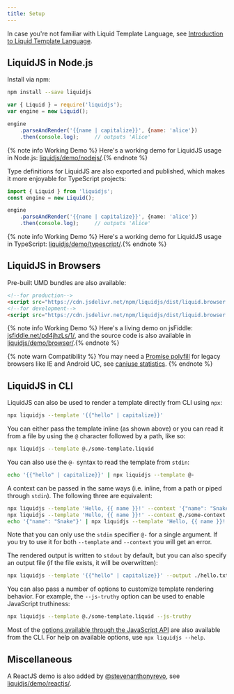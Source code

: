 ```yaml
---
title: Setup
---
```


In case you're not familiar with Liquid Template Language, see [Introduction to Liquid Template Language][intro].

## LiquidJS in Node.js

Install via npm:

```bash
npm install --save liquidjs
```

```javascript
var { Liquid } = require('liquidjs');
var engine = new Liquid();

engine
    .parseAndRender('{{name | capitalize}}', {name: 'alice'})
    .then(console.log);     // outputs 'Alice'
```

{% note info Working Demo %} Here's a working demo for LiquidJS usage in Node.js: <a href="https://github.com/harttle/liquidjs/blob/master/demo/nodejs/" target="_blank">liquidjs/demo/nodejs/</a>.{% endnote %}

Type definitions for LiquidJS are also exported and published, which makes it more enjoyable for TypeScript projects:

```typescript
import { Liquid } from 'liquidjs';
const engine = new Liquid();

engine
    .parseAndRender('{{name | capitalize}}', {name: 'alice'})
    .then(console.log);     // outputs 'Alice'
```

{% note info Working Demo %} Here's a working demo for LiquidJS usage in TypeScript: <a href="https://github.com/harttle/liquidjs/blob/master/demo/typescript/" target="_blank">liquidjs/demo/typescript/</a>.{% endnote %}

## LiquidJS in Browsers

Pre-built UMD bundles are also available:

```html
<!--for production-->
<script src="https://cdn.jsdelivr.net/npm/liquidjs/dist/liquid.browser.min.js"></script>
<!--for development-->
<script src="https://cdn.jsdelivr.net/npm/liquidjs/dist/liquid.browser.umd.js"></script>
```

{% note info Working Demo %} Here's a living demo on jsFiddle: <a href="https://jsfiddle.net/pd4jhzLs/1/" target="_blank">jsfiddle.net/pd4jhzLs/1/</a>, and the source code is also available in <a href="https://github.com/harttle/liquidjs/blob/master/demo/browser/" target="_blank">liquidjs/demo/browser/</a>.{% endnote %}

{% note warn Compatibility %} You may need a <a href="https://github.com/taylorhakes/promise-polyfill" target="_blank">Promise polyfill</a> for legacy browsers like IE and Android UC, see <a href="https://caniuse.com/#feat=promises" target="_blank">caniuse statistics</a>. {% endnote %}

## LiquidJS in CLI

LiquidJS can also be used to render a template directly from CLI using `npx`:

```bash
npx liquidjs --template '{{"hello" | capitalize}}'
```

You can either pass the template inline (as shown above) or you can read it from a file by using the `@` character followed by a path, like so:

```bash
npx liquidjs --template @./some-template.liquid
```

You can also use the `@-` syntax to read the template from `stdin`:

```bash
echo '{{"hello" | capitalize}}' | npx liquidjs --template @-
```

A context can be passed in the same ways (i.e. inline, from a path or piped through `stdin`). The following three are equivalent:

```bash
npx liquidjs --template 'Hello, {{ name }}!' --context '{"name": "Snake"}'
npx liquidjs --template 'Hello, {{ name }}!' --context @./some-context.json
echo '{"name": "Snake"}' | npx liquidjs --template 'Hello, {{ name }}!' --context @-
```

Note that you can only use the `stdin` specifier `@-` for a single argument. If you try to use it for both `--template` and `--context` you will get an error.

The rendered output is written to `stdout` by default, but you can also specify an output file (if the file exists, it will be overwritten):

```bash
npx liquidjs --template '{{"hello" | capitalize}}' --output ./hello.txt
```

You can also pass a number of options to customize template rendering behavior. For example, the `--js-truthy` option can be used to enable JavaScript truthiness:

```bash
npx liquidjs --template @./some-template.liquid --js-truthy
```

Most of the [options available through the JavaScript API][options] are also available from the CLI. For help on available options, use `npx liquidjs --help`.

## Miscellaneous

A ReactJS demo is also added by [@stevenanthonyrevo](https://github.com/stevenanthonyrevo), see [liquidjs/demo/reactjs/](https://github.com/harttle/liquidjs/blob/master/demo/reactjs/).

[intro]: ./intro-to-liquid.html
[options]: ./options.html
